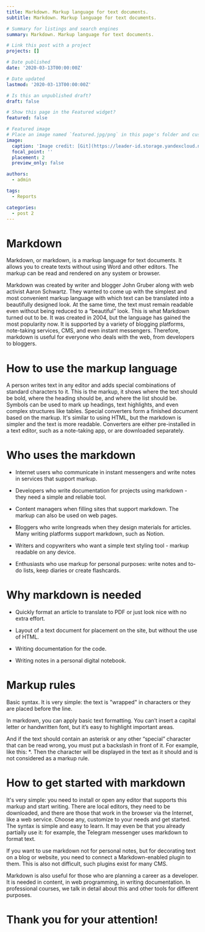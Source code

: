 ```yaml
---
title: Markdown. Markup language for text documents.
subtitle: Markdown. Markup language for text documents.

# Summary for listings and search engines
summary: Markdown. Markup language for text documents.

# Link this post with a project
projects: []

# Date published
date: '2020-03-13T00:00:00Z'

# Date updated
lastmod: '2020-03-13T00:00:00Z'

# Is this an unpublished draft?
draft: false

# Show this page in the Featured widget?
featured: false

# Featured image
# Place an image named `featured.jpg/png` in this page's folder and customize its options here.
image:
  caption: 'Image credit: [Git](https://leader-id.storage.yandexcloud.net/upload/3077661/cb3860f7-05a7-4012-9020-574087a10e3f.jpg)'
  focal_point: ''
  placement: 2
  preview_only: false

authors:
  - admin

tags:
  - Reports

categories:
  - post 2
---
```


# Markdown

Markdown, or markdown, is a markup language for text documents. It allows you to create texts without using Word and other editors. The markup can be read and rendered on any system or browser.

Markdown was created by writer and blogger John Gruber along with web activist Aaron Schwartz. They wanted to come up with the simplest and most convenient markup language with which text can be translated into a beautifully designed look. At the same time, the text must remain readable even without being reduced to a “beautiful” look. This is what Markdown turned out to be. It was created in 2004, but the language has gained the most popularity now. It is supported by a variety of blogging platforms, note-taking services, CMS, and even instant messengers. Therefore, markdown is useful for everyone who deals with the web, from developers to bloggers.

# How to use the markup language

A person writes text in any editor and adds special combinations of standard characters to it. This is the markup, it shows where the text should be bold, where the heading should be, and where the list should be. Symbols can be used to mark up headings, text highlights, and even complex structures like tables. Special converters form a finished document based on the markup. It's similar to using HTML, but the markdown is simpler and the text is more readable. Converters are either pre-installed in a text editor, such as a note-taking app, or are downloaded separately.

# Who uses the markdown

* Internet users who communicate in instant messengers and write notes in services that support markup.

* Developers who write documentation for projects using markdown - they need a simple and reliable tool.

* Content managers when filling sites that support markdown. The markup can also be used on web pages.

* Bloggers who write longreads when they design materials for articles. Many writing platforms support markdown, such as Notion.

* Writers and copywriters who want a simple text styling tool - markup readable on any device.

* Enthusiasts who use markup for personal purposes: write notes and to-do lists, keep diaries or create flashcards.

# Why markdown is needed

* Quickly format an article to translate to PDF or just look nice with no extra effort.

* Layout of a text document for placement on the site, but without the use of HTML.

* Writing documentation for the code.

* Writing notes in a personal digital notebook.

# Markup rules

Basic syntax. It is very simple: the text is "wrapped" in characters or they are placed before the line.

In markdown, you can apply basic text formatting. You can’t insert a capital letter or handwritten font, but it’s easy to highlight important areas.

And if the text should contain an asterisk or any other “special” character that can be read wrong, you must put a backslash in front of it. For example, like this: *. Then the character will be displayed in the text as it should and is not considered as a markup rule.

# How to get started with markdown

It's very simple: you need to install or open any editor that supports this markup and start writing. There are local editors, they need to be downloaded, and there are those that work in the browser via the Internet, like a web service. Choose any, customize to your needs and get started. The syntax is simple and easy to learn. It may even be that you already partially use it: for example, the Telegram messenger uses markdown to format text.

If you want to use markdown not for personal notes, but for decorating text on a blog or website, you need to connect a Markdown-enabled plugin to them. This is also not difficult, such plugins exist for many CMS.

Markdown is also useful for those who are planning a career as a developer. It is needed in content, in web programming, in writing documentation. In professional courses, we talk in detail about this and other tools for different purposes.

# Thank you for your attention!
